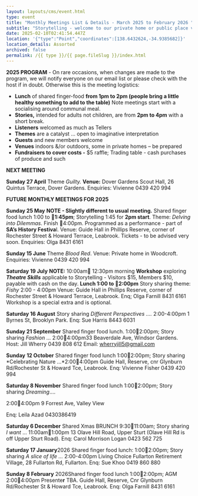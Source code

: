 ```yaml
---
layout: layouts/cms/event.html
type: event
title: "Monthly Meetings List & Details - March 2025 to February 2026 "
subtitle: "Storytelling - welcome to our private home or public place venues! "
date: 2025-02-10T02:41:54.447Z
location: '{"type":"Point","coordinates":[138.6432624,-34.9385682]}'
location_details: Assorted
archived: false
permalink: /{{ type }}/{{ page.fileSlug }}/index.html
---
```

**2025 PROGRAM** - On rare occasions, when changes are made to the program, we will notify everyone on our email list or please check with the host if in doubt.
Otherwise this is the meeting logistics:

* **Lunch** of shared finger-food  **from 1pm to 2pm (people bring a little healthy something to add to the table)** Note meetings start with a socialising around communal meal.
* **Stories,** intended for adults not children, are from **2pm to 4pm** with a short break.
* **Listeners** welcomed as much as Tellers
* **Themes** are a catalyst ... open to imaginative interpretation
* **Guests** and new members welcome
* **Venues** indoors &/or outdoors, some in private homes – be prepared
* **Fundraisers to cover costs -** $5 raffle; Trading table - cash purchases of produce and such 

**NEXT MEETING** 

**Sunday 27 April** Theme *Guilty.* **Venue:** Dover Gardens Scout Hall, 26 Quintus Terrace, Dover Gardens. Enquiries: Vivienne  0439 420 994

**FUTURE MONTHLY MEETINGS FOR 2025**

**Sunday 25 May** **NOTE - Slightly different to usual meeting.** Shared finger food lunch 1:00 to **1:45pm**; Storytelling 1:45 for **2pm start**. Theme: *Delving into Dilemmas*. Finish 4:00pm. Programmed as a performance -  part of **SA’s History Festiva**l. Venue: Guide Hall in Phillips Reserve, corner of Rochester Street & Howard Terrace, Leabrook.  Tickets - to be advised very soon. Enquiries: Olga 8431 6161

**Sunday 15 June** Theme *Blood Red*. Venue: Private home in Woodcroft. Enquiries: Vivienne  0439 420 994

**Saturday 19 July** **NOTE:** 10:00am 12:30pm morning **Workshop** exploring ***Theatre Skills*** applicable to Storytelling - Visitors $15, Members $10, payable with cash on the day. **Lunch 1:00 to 2:00pm** Story sharing theme: *Fishy*  2:00 - 4:00pm Venue: Guide Hall in Phillips Reserve, corner of Rochester Street & Howard Terrace, Leabrook. Enq; Olga Farnill 8431 6161 Workshop is a special extra and is optional.

**Saturday 16 August** Story sharing *Different Perspectives .…* 2:00-4:00pm 1 Byrnes St, Brooklyn Park. Enq: Sue Harris 8443 6031

**Sunday 21 September** Shared finger food lunch. 1:002:00pm; Story sharing *Fashion* … 2:004:00pm33 Beaverdale Ave, Windsor Gardens. Host: Jill Wherry 0439 808 612 Email: [wherryjill5@gmail.com](mailto:wherryjill5@gmail.com)

**Sunday** **12 October** Shared finger food lunch 1:002:00pm; Story sharing *Celebrating Nature …*2:004:00pm Guide Hall, Reserve, cnr Glynburn Rd/Rochester St & Howard Tce, Leabrook. Enq: Vivienne Fisher 0439 420 994

**Saturday 8 November** Shared finger food lunch 1:002:00pm; Story sharing *Dreaming*.…

[](<>)2:004:00pm 9 Forrest Ave, Valley View

Enq: Leila Azad 0430386419

**Saturday 6 December** Shared Xmas BRUNCH 9:3011:00am; Story sharing *I want* … 11:00am1:00pm 13 Olave Hill Road, Upper Sturt (Olave Hill Rd is off Upper Sturt Road). Enq: Carol Morrison Logan 0423 562 725

**Saturday 17 January**2026 Shared finger food lunch: 1:002:00pm; Story sharing *A slice of life …* 2:00-4:00pm Living Choice Fullarton Retirement Village, 28 Fullarton Rd, Fullarton. Enq: Sue Khoo 0419 860 880

**Sunday 8 February** 2026Shared finger food lunch 1:002:00pm; AGM 2:004:00pm Presente**r** TBA. Guide Hall, Reserve, Cnr Glynburn Rd/Rochester St & Howard Tce, Leabrook. Enq: Olga Farnill 8431 6161